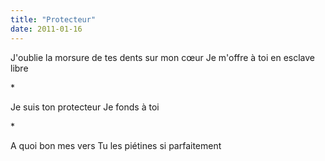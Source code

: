 ```yaml
---
title: "Protecteur"
date: 2011-01-16
---
```


J'oublie la morsure de tes dents sur mon cœur
Je m'offre à toi en esclave libre

\*

Je suis ton protecteur
Je fonds à toi

\*

A quoi bon mes vers
Tu les piétines si parfaitement
